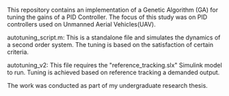This repository contains an implementation of a Genetic Algorithm (GA) for tuning the gains of a PID Controller.
The focus of this study was on PID controllers used on Unmanned Aerial Vehicles(UAV).

autotuning_script.m:
This is a standalone file and simulates the dynamics of a second order system. The tuning is based on the satisfaction
of certain criteria.

autotuning_v2: 
This file requires the "reference_tracking.slx" Simulink model to run. Tuning is achieved based on reference tracking
a demanded output.


The work was conducted as part of my undergraduate research thesis.

